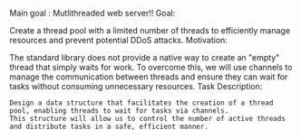Main goal : 
Mutlithreaded web server!!
Goal:

Create a thread pool with a limited number of threads to efficiently manage resources and prevent potential DDoS attacks.
Motivation:

The standard library does not provide a native way to create an "empty" thread that simply waits for work. To overcome this, we will use channels to manage the communication between threads and ensure they can wait for tasks without consuming unnecessary resources.
Task Description:

    Design a data structure that facilitates the creation of a thread pool, enabling threads to wait for tasks via channels.
    This structure will allow us to control the number of active threads and distribute tasks in a safe, efficient manner.
